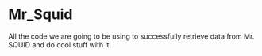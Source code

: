 # Mr_Squid
All the code we are going to be using to successfully retrieve data from Mr. SQUID and do cool stuff with it. 
